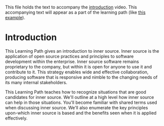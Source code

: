This file holds the text to accompany the [introduction](https://www.safaribooksonline.com/videos/introduction-to-innersource/9781492041504/9781492041504-video321606) video.
This accompanying text will appear as a part of the learning path (like [this example](https://www.safaribooksonline.com/learning-paths/learning-path-lean/9781491999738/9781491946527-/part01ch01.html)).

# Introduction

This Learning Path gives an introduction to inner source.
Inner source is the application of open source practices and principles to software development within the enterprise.
Inner source software remains proprietary to the company, but within it is open for anyone to use it and contribute to it.
This strategy enables wide and effective collaboration, producing software that is responsive and nimble to the changing needs of its many internal stakeholders.


This Learning Path teaches how to recognize situations that are good candidates for inner source.
We'll outline at a high level how inner source can help in those situations.
You'll become familiar with shared terms used when discussing inner source.
We'll also enumerate the key principles upon-which inner source is based and the benefits seen when it is applied effectively.
